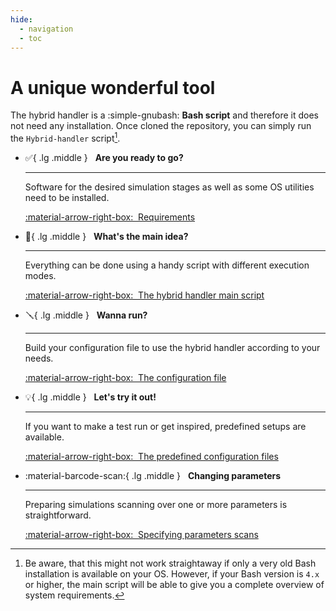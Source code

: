 ```yaml
---
hide:
  - navigation
  - toc
---
```


# A unique wonderful tool

The hybrid handler is a :simple-gnubash: **Bash script** and therefore it does not need any installation.
Once cloned the repository, you can simply run the `Hybrid-handler` script[^1].

[^1]: Be aware, that this might not work straightaway if only a very old Bash installation is available on your OS.
      However, if your Bash version is `4.x` or higher, the main script will be able to give you a complete overview of system requirements.

<div class="grid cards" markdown>

-   :white_check_mark:{ .lg .middle } &nbsp; __Are you ready to go?__

    ---

    Software for the desired simulation stages as well as some OS utilities need to be installed.

    [:material-arrow-right-box:&nbsp; Requirements](prerequisites.md)

-   :sunrise_over_mountains:{ .lg .middle } &nbsp; __What's the main idea?__

    ---

    Everything can be done using a handy script with different execution modes.

    [:material-arrow-right-box:&nbsp; The hybrid handler main script](overview.md)

-   :screwdriver:{ .lg .middle } &nbsp; __Wanna run?__

    ---

    Build your configuration file to use the hybrid handler according to your needs.

    [:material-arrow-right-box:&nbsp; The configuration file](configuration-file.md)

-   :bulb:{ .lg .middle } &nbsp; __Let's try it out!__

    ---

    If you want to make a test run or get inspired, predefined setups are available.

    [:material-arrow-right-box:&nbsp; The predefined configuration files](predef-configs.md)

-   :material-barcode-scan:{ .lg .middle } &nbsp; __Changing parameters__

    ---

    Preparing simulations scanning over one or more parameters is straightforward.

    [:material-arrow-right-box:&nbsp; Specifying parameters scans](scans.md)

</div>
